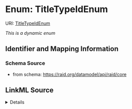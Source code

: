 # Enum: TitleTypeIdEnum



URI: [TitleTypeIdEnum](TitleTypeIdEnum.md)


_This is a dynamic enum_








## Identifier and Mapping Information







### Schema Source


* from schema: https://raid.org/datamodel/api/raid/core






## LinkML Source

<details>
```yaml
name: TitleTypeIdEnum
from_schema: https://raid.org/datamodel/api/raid/core
rank: 1000
reachable_from:
  source_ontology: https://vocabs.ardc.edu.au/repository/api/sparql/raid_research-activity-identifier-raid-controlled-lists_raid-cl-v1-1
  source_nodes:
  - https://vocabulary.raid.org/title.type.schemaUri/382
  relationship_types:
  - skos:narrower
  is_direct: true
  include_self: false
  traverse_up: false

```
</details>
